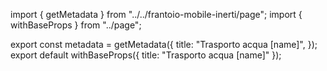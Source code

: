 import { getMetadata } from "../../frantoio-mobile-inerti/page";
import { withBaseProps } from "../page";

export const metadata = getMetadata({
  title: "Trasporto acqua [name]",
});
export default withBaseProps({ title: "Trasporto acqua [name]" });

